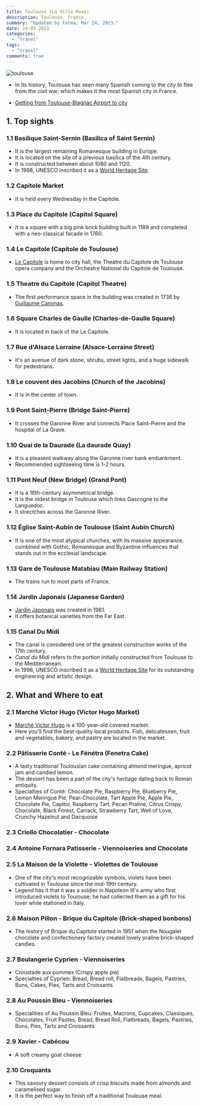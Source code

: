 ```yaml
---
title: Toulouse (La Ville Rose)
description: Toulouse, France.
summary: "Updated by Fatma, Mar 24, 2023."
date: 24-03-2023
categories:
  - "Travel"
tags:
  - "travel"
comments: true
---
```

![toulouse](/img/toulouse.png)

- In its history, Toulouse has seen many Spanish coming to the city to flee from the civil war, which makes it the most Spanish city in France.

- [Getting from Toulouse-Blagnac Airport to city](https://www.toulouse.aeroport.fr/en/transports/public-transport)

## 1. Top sights

### 1.1 Basilique Saint-Sernin (Basilica of Saint Sernin)

- It is the largest remaining Romanesque building in Europe.
- It is located on the site of a previous basilica of the 4th century.
- It is constructed between about 1080 and 1120.
- In 1998, UNESCO inscribed it as a [World Heritage Site](https://whc.unesco.org/en/documents/112823).

### 1.2 Capitole Market

- It is held every Wednesday in the Capitole.

### 1.3 Place du Capitole (Capitol Square)

- It is a square with a big pink brick building built in 1189 and completed with a neo-classical facade in 1760.

### 1.4 Le Capitole (Capitole de Toulouse)

- [Le Capitole](https://www.tripadvisor.co.uk/Attraction_Review-g187175-d675913-Reviews-Le_Capitole-Toulouse_Haute_Garonne_Occitanie.html) is home to city hall, the Theatre du Capitole de Toulouse opera company and the Orchestre National du Capitole de Toulouse.

### 1.5 Theatre du Capitole (Capitol Theatre)

- The first performance space in the building was created in 1736 by [Guillaume Cammas](https://en.wikipedia.org/wiki/Guillaume_Cammas).

### 1.6 Square Charles de Gaulle (Charles-de-Gaulle Square)

- It is located in back of the Le Capitole.

### 1.7 Rue d'Alsace Lorraine (Alsace-Lorraine Street)

- It's an avenue of dark stone, shrubs, street lights, and a huge sidewalk for pedestrians.

### 1.8 Le couvent des Jacobins (Church of the Jacobins)

- It is in the center of town.

### 1.9 Pont Saint-Pierre (Bridge Saint-Pierre)

- It crosses the Garonne River and connects Place Saint-Pierre and the hospital of La Grave.

### 1.10 Quai de la Daurade (La daurade Quay)

- It is a pleasent walkway along the Garonne river bank embankment.
- Recommended sightseeing time is 1-2 hours.

### 1.11 Pont Neuf (New Bridge) (Grand Pont)

- It is a 16th-century asymmetrical bridge.
- It is the oldest bridge in Toulouse which links Gascogne to the Languedoc.
- It strectches across the Garonne River.

### 1.12 Église Saint-Aubin de Toulouse (Saint Aubin Church)

- It is one of the most atypical churches, with its massive appearance, combined with Gothic, Romanesque and Byzantine influences that stands out in the ecclesial landscape.

### 1.13 Gare de Toulouse Matabiau (Main Railway Station)

- The trains run to most parts of France.

### 1.14 Jardin Japonais (Japanese Garden)

- [Jardin Japonais](https://www.toulouse-visit.com/jardin-japonais/toulouse/pcumid031fs0007f) was created in 1981.
- It offers botanical varieties from the Far East.

### 1.15 Canal Du Midi

- The canal is considered one of the greatest construction works of the 17th century.
- _Canal du Midi_ refers to the portion initially constructed from Toulouse to the Mediterranean.
- In 1996, UNESCO inscribed it as a [World Heritage Site](https://whc.unesco.org/en/list/770/) for its outstanding engineering and artistic design.

## 2. What and Where to eat

### 2.1 Marché Victor Hugo (Victor Hugo Market)

- [Marché Victor Hugo](https://www.marche-victor-hugo.fr/) is a 100-year-old covered market.
- Here you'll find the best-quality local products. Fish, delicatessen, fruit and vegetables, bakery, and pastry are located in the market.

### 2.2 Pâtisserie Conté - Le Fénétra (Fenetra Cake)

- A tasty traditional Toulousian cake containing almond meringue, apricot jam and candied lemon.
- The dessert has been a part of the city's heritage dating back to Roman antiquity.
- Specialties of Conté: Chocolate Pie, Raspberry Pie, Blueberry Pie, Lemon Meringue Pie, Pear-Chocolate, Tart Apple Pie, Apple Pie, Chocolate Pie, Capitol, Raspberry Tart, Pecan Praline, Citrus Crispy, Chocolate, Black Forest, Carrack, Strawberry Tart, Well of Love, Crunchy Hazelnut and Dacquoise

### 2.3 Criollo Chocolatier - Chocolate

### 2.4 Antoine Fornara Patisserie - Viennoiseries and Chocolate

### 2.5 La Maison de la Violette - Violettes de Toulouse

- One of the city's most recognizable symbols, violets have been cultivated in Toulouse since the mid-19th century.
- Legend has it that it was a soldier in Napoleon III's army who first introduced violets to Toulouse; he had collected them as a gift for his lover while stationed in Italy.

### 2.6 Maison Pillon - Brique du Capitole (Brick-shaped bonbons)

- The history of Brique du Capitole started in 1951 when the Nougalet chocolate and confectionery factory created lovely praline brick-shaped candies.

### 2.7 Boulangerie Cyprien - Viennoiseries

- Croustade aux pommes (Crispy apple pie)
- Specialties of Cyprien: Bread, Bread roll, Flatbreads, Bagels, Pastries, Buns, Cakes, Pies, Tarts and Croissants

### 2.8 Au Poussin Bleu - Viennoiseries

- Specialities of Au Poussin Bleu: Fruites, Macrons, Cupcakes, Classiques, Chocolates, Fruit Pastes, Bread, Bread Roll, Flatbreads, Bagels, Pastries, Buns, Pies, Tarts and Croissants

### 2.9 Xavier - Cabécou

- A soft creamy goat cheese

### 2.10 Croquants

- This savoury dessert consists of crisp biscuits made from almonds and caramelised sugar.
- It is the perfect way to finish off a traditional Toulouse meal.
